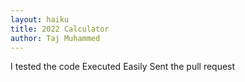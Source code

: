 ```yaml
---
layout: haiku
title: 2022 Calculator
author: Taj Muhammed
---
```

I tested the code
Executed Easily
Sent the pull request